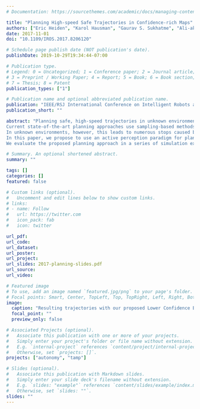 ```yaml
---
# Documentation: https://sourcethemes.com/academic/docs/managing-content/

title: "Planning High-speed Safe Trajectories in Confidence-rich Maps"
authors: ["Eric Heiden", "Karol Hausman", "Gaurav S. Sukhatme", "Ali-akbar Agha-mohammadi"]
date: 2017-11-01
doi: "10.1109/IROS.2017.8206120"

# Schedule page publish date (NOT publication's date).
publishDate: 2019-10-29T19:34:44-07:00

# Publication type.
# Legend: 0 = Uncategorized; 1 = Conference paper; 2 = Journal article;
# 3 = Preprint / Working Paper; 4 = Report; 5 = Book; 6 = Book section;
# 7 = Thesis; 8 = Patent
publication_types: ["1"]

# Publication name and optional abbreviated publication name.
publication: "IEEE/RSJ International Conference on Intelligent Robots and Systems (IROS)"
publication_short: ""

abstract: "Planning safe, high-speed trajectories in unknown environments remains a major roadblock on the way toward achieving fast autonomous flight.
Current state-of-the-art planning approaches use sampling-based methods or trajectory optimization to obtain fast trajectories, whose safety is evaluated by taking into account the current state estimate of the environment.
In unknown environments, however, this leads to numerous stops caused by the need for re-planning the trajectory due to unexpected obstacles. 
In this paper, we propose to use an active perception paradigm for planning. We predict the future uncertainty of the map and optimize trajectories to minimize re-planning risk. This leads to faster _and_ safer trajectories.
We evaluate the proposed planning approach in a series of simulation experiments, which show that we are able to achieve safer trajectories with a smaller number of re-planning stops and faster speeds."

# Summary. An optional shortened abstract.
summary: ""

tags: []
categories: []
featured: false

# Custom links (optional).
#   Uncomment and edit lines below to show custom links.
# links:
# - name: Follow
#   url: https://twitter.com
#   icon_pack: fab
#   icon: twitter

url_pdf:
url_code:
url_dataset:
url_poster:
url_project:
url_slides: 2017-planning-slides.pdf
url_source:
url_video:

# Featured image
# To use, add an image named `featured.jpg/png` to your page's folder. 
# Focal points: Smart, Center, TopLeft, Top, TopRight, Left, Right, BottomLeft, Bottom, BottomRight.
image:
  caption: "Resulting trajectories with our proposed Lower Confidence Bound (LCB) optimization objective."
  focal_point: ""
  preview_only: false

# Associated Projects (optional).
#   Associate this publication with one or more of your projects.
#   Simply enter your project's folder or file name without extension.
#   E.g. `internal-project` references `content/project/internal-project/index.md`.
#   Otherwise, set `projects: []`.
projects: ["autonomy", "tamp"]

# Slides (optional).
#   Associate this publication with Markdown slides.
#   Simply enter your slide deck's filename without extension.
#   E.g. `slides: "example"` references `content/slides/example/index.md`.
#   Otherwise, set `slides: ""`.
slides: ""
---
```

